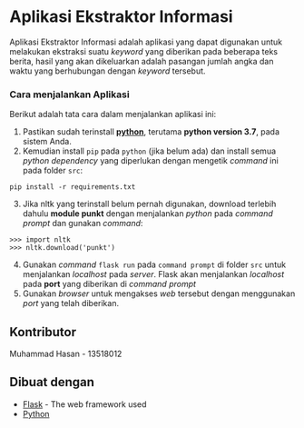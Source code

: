 # Aplikasi Ekstraktor Informasi

Aplikasi Ekstraktor Informasi adalah aplikasi yang dapat digunakan untuk melakukan ekstraksi suatu *keyword* yang diberikan pada beberapa teks berita, hasil yang akan dikeluarkan adalah pasangan jumlah angka dan waktu yang berhubungan dengan *keyword* tersebut.


### Cara menjalankan Aplikasi

Berikut adalah tata cara dalam menjalankan aplikasi ini:

1. Pastikan sudah terinstall **[python](https://www.python.org/)**, terutama **python version 3.7**, pada sistem Anda.
2. Kemudian install `pip` pada `python` (jika belum ada) dan install semua *python dependency* yang diperlukan dengan mengetik *command* ini pada folder `src`:
```
pip install -r requirements.txt
```
3. Jika nltk yang terinstall belum pernah digunakan, download terlebih dahulu **module punkt** dengan menjalankan *python* pada *command prompt* dan gunakan *command*:
```
>>> import nltk
>>> nltk.download('punkt')
```
4. Gunakan *command* `flask run` pada `command prompt` di folder `src` untuk menjalankan *localhost* pada *server*. Flask akan menjalankan *localhost* pada **port** yang diberikan di *command prompt*
5. Gunakan *browser* untuk mengakses *web* tersebut dengan menggunakan *port* yang telah diberikan.

## Kontributor

Muhammad Hasan - 13518012

## Dibuat dengan

* [Flask](https://flask.palletsprojects.com/en/1.1.x/) - The web framework used
* [Python](https://www.python.org/)
